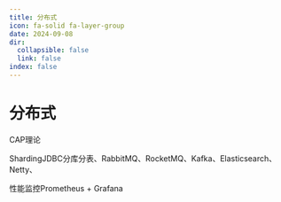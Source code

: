 ```yaml
---
title: 分布式
icon: fa-solid fa-layer-group
date: 2024-09-08
dir:
  collapsible: false
  link: false
index: false
---
```


# 分布式

CAP理论

ShardingJDBC分库分表、RabbitMQ、RocketMQ、Kafka、Elasticsearch、Netty、

性能监控Prometheus + Grafana